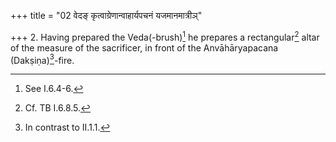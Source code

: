 +++
title = "02 वेदङ् कृत्वाग्रेणान्वाहार्यपचनं यजमानमात्रीञ्"

+++
2. Having prepared the Veda(-brush)[^1] he prepares a rectangular[^2] altar of the measure of the sacrificer, in front of the Anvāhāryapacana (Dakṣiṇa)[^3]-fire.  


[^1]: See I.6.4-6.  

[^2]: Cf. TB I.6.8.5.  

[^3]: In contrast to II.1.1.  
